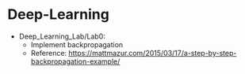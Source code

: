 # Deep-Learning

- Deep_Learning_Lab/Lab0:  
  - Implement backpropagation   
  - Reference: https://mattmazur.com/2015/03/17/a-step-by-step-backpropagation-example/    
  
